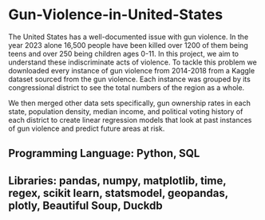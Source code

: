 # Gun-Violence-in-United-States

The United States has a well-documented issue with gun violence. In the year 2023 alone 16,500 people have been killed over 1200 of them being teens and over 250 being children ages 0-11.
In this project, we aim to understand these indiscriminate acts of violence. To tackle this problem we downloaded every instance of gun violence from 2014-2018 from a Kaggle 
dataset sourced from the gun violence. Each instance was grouped by its congressional district to see the total numbers of the region as a whole. 

We then merged other data sets specifically, gun ownership rates in each state, population density, median income, and political voting history of each district to create linear regression models that look at past instances
of gun violence and predict future areas at risk.


## Programming Language: Python, SQL
## Libraries: pandas, numpy, matplotlib, time, regex, scikit learn, statsmodel, geopandas, plotly, Beautiful Soup, Duckdb
